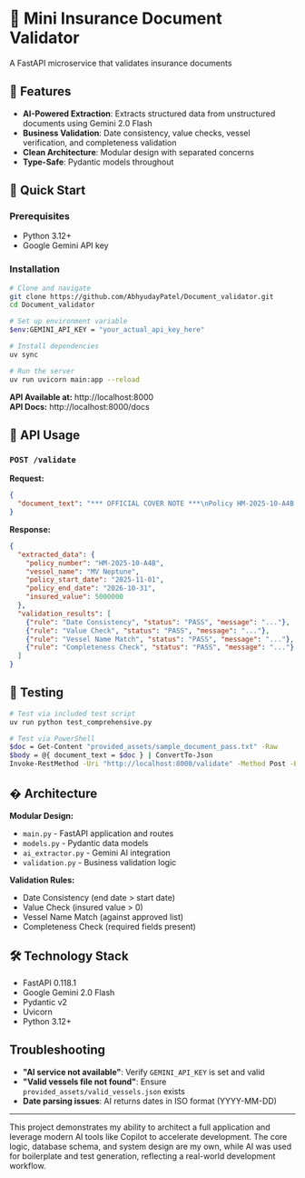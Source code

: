 # 🚢 Mini Insurance Document Validator

A FastAPI microservice that validates insurance documents 
## 🎯 Features

- **AI-Powered Extraction**: Extracts structured data from unstructured documents using Gemini 2.0 Flash
- **Business Validation**: Date consistency, value checks, vessel verification, and completeness validation
- **Clean Architecture**: Modular design with separated concerns
- **Type-Safe**: Pydantic models throughout

## 🚀 Quick Start

### Prerequisites
- Python 3.12+
- Google Gemini API key

### Installation

```bash
# Clone and navigate
git clone https://github.com/AbhyudayPatel/Document_validator.git
cd Document_validator

# Set up environment variable
$env:GEMINI_API_KEY = "your_actual_api_key_here"

# Install dependencies
uv sync

# Run the server
uv run uvicorn main:app --reload
```

**API Available at:** http://localhost:8000  
**API Docs:** http://localhost:8000/docs

## 📡 API Usage

### `POST /validate`

**Request:**
```json
{
  "document_text": "*** OFFICIAL COVER NOTE ***\nPolicy HM-2025-10-A4B for MV Neptune..."
}
```

**Response:**
```json
{
  "extracted_data": {
    "policy_number": "HM-2025-10-A4B",
    "vessel_name": "MV Neptune",
    "policy_start_date": "2025-11-01",
    "policy_end_date": "2026-10-31",
    "insured_value": 5000000
  },
  "validation_results": [
    {"rule": "Date Consistency", "status": "PASS", "message": "..."},
    {"rule": "Value Check", "status": "PASS", "message": "..."},
    {"rule": "Vessel Name Match", "status": "PASS", "message": "..."},
    {"rule": "Completeness Check", "status": "PASS", "message": "..."}
  ]
}
```

## 🧪 Testing

```bash
# Test via included test script
uv run python test_comprehensive.py

# Test via PowerShell
$doc = Get-Content "provided_assets/sample_document_pass.txt" -Raw
$body = @{ document_text = $doc } | ConvertTo-Json
Invoke-RestMethod -Uri "http://localhost:8000/validate" -Method Post -Body $body -ContentType "application/json"
```

## �️ Architecture

**Modular Design:**
- `main.py` - FastAPI application and routes
- `models.py` - Pydantic data models
- `ai_extractor.py` - Gemini AI integration
- `validation.py` - Business validation logic

**Validation Rules:**
- Date Consistency (end date > start date)
- Value Check (insured value > 0)
- Vessel Name Match (against approved list)
- Completeness Check (required fields present)

## 🛠️ Technology Stack

- FastAPI 0.118.1
- Google Gemini 2.0 Flash
- Pydantic v2
- Uvicorn
- Python 3.12+

##  Troubleshooting

- **"AI service not available"**: Verify `GEMINI_API_KEY` is set and valid
- **"Valid vessels file not found"**: Ensure `provided_assets/valid_vessels.json` exists
- **Date parsing issues**: AI returns dates in ISO format (YYYY-MM-DD)

---

This project demonstrates my ability to architect a full application and leverage modern AI tools like Copilot to accelerate development. The core logic, database schema, and system design are my own, while AI was used for boilerplate and test generation, reflecting a real-world development workflow.
